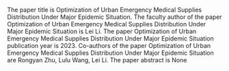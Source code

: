 The paper title is Optimization of Urban Emergency Medical Supplies Distribution Under Major Epidemic Situation.
The faculty author of the paper Optimization of Urban Emergency Medical Supplies Distribution Under Major Epidemic Situation is Lei Li.
The paper Optimization of Urban Emergency Medical Supplies Distribution Under Major Epidemic Situation publication year is 2023.
Co-authors of the paper Optimization of Urban Emergency Medical Supplies Distribution Under Major Epidemic Situation are Rongyan Zhu, Lulu Wang, Lei Li.
The paper abstract is None
